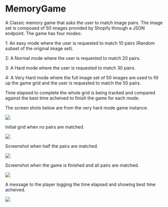 # MemoryGame

A Classic memory game that asks the user to match image pairs. The image set is composed of 50 images provided by Shopify through a JSON endpoint. The game has four modes:

  1: An easy mode where the user is requested to match 10 pairs (Random subset of the original image set).
  
  2: A Normal mode where the user is requested to match 20 pairs.
  
  3: A Hard mode where the user is requested to match 30 pairs.
  
  4: A Very Hard mode where the full image set of 50 images are used to fill up the game grid and the user is requested to match the 50 pairs.

Time elapsed to complete the whole grid is being tracked and compared against the best time acheived to finish the game for each mode.

The screen shots below are from the very hard mode game instance.

![](Start%20Screen.png)


Initial grid when no pairs are matched.

![](No%20Matches%20are%20made%2050%20Pairs%20VeryHard%20mode.png)


Screenshot when half the pairs are matched.

![](Some%20Matches%20are%20made%2050%20pairs%20VeryHard%20mode.png)


Screenshot when the game is finished and all pairs are matched.

![](User%20wins%20All%20Matches%20are%20made%2050%20pairs%20VeryHard%20mode.png)


A message to the player logging the time elapsed and showing best time acheived.

![](GameOver%20screen%20VeryHard%20mode.png)
